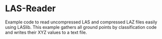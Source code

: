 # LAS-Reader
Example code to read uncompressed LAS and compressed LAZ files easily using LASlib.  This example gathers all ground points by classification code and writes their XYZ values to a text file.
